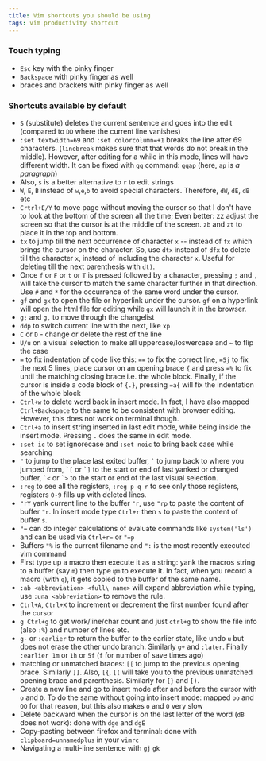 ```yaml
---
title: Vim shortcuts you should be using
tags: vim productivity shortcut
---
```


### Touch typing
* `Esc` key with the pinky finger
* `Backspace` with pinky finger as well
* braces and brackets with pinky finger as well

### Shortcuts available by default
* `S` (substitute) deletes the current sentence and goes into the edit (compared to `DD` where the current line vanishes)
* `:set textwidth=69` and `:set colorcolumn=+1` breaks the line after 69 characters. (`linebreak` makes sure that that words do not break in the middle). However, after editing for a while in this mode, lines will have different width. It can be fixed with `gq` command: `gqap` (here, `ap` is _a paragraph_)
* Also, `s` is a better alternative to `r` to edit strings
* `W`, `E`, `B` instead of `w`,`e`,`b` to avoid special characters. Therefore, `dW`, `dE`, `dB` etc
* `Crtrl+E/Y` to  move page without moving the cursor so that I don't have to look at the bottom of the screen all the time; Even better: zz adjust the screen  so that the cursor is at the middle of the screen. `zb` and `zt` to place it in the top and bottom.
* `tx` to jump till the next occurrence of character `x` -- instead of `fx` which brings the cursor on the character. So, use `dtx` instead of `dfx` to delete till the character `x`, instead of including the character `x`. Useful for deleting till the next parenthesis with `dt)`.
* Once `f` or `F` or `t` or `T` is pressed followed by a character, pressing `;` and `,` will take the cursor to match the same character further in that direction. Use `#` and `*` for the occurrence of the same word under the cursor.
* `gf` and `gx` to open the file or hyperlink under the cursor. `gf` on a hyperlink will  open the html file for editing while `gx` will launch it in the browser.
* `g;` and `g,` to move through the changelist
* `ddp` to switch current line with the next, like `xp`
* `C` or `D` - change or delete the rest of the line
* `U/u` on a visual selection to make all uppercase/loswercase and `~` to flip the case
* `=` to fix indentation of code like this: `==` to fix the correct line, `=5j` to fix the next 5 lines, place cursor on an opening brace `{` and press `=%` to fix until the matching closing brace i.e. the whole block. Finally, if the cursor is inside a code block  of `{.}`, pressing `=a{` will fix the indentation of the whole block
* `Ctrl+w` to delete word back in insert mode. In fact, I have also mapped `Ctrl+Backspace` to the same to be consistent with browser editing. However, this does not work on terminal though.
* `Ctrl+a` to insert string inserted in last edit mode, while being inside the insert mode. Pressing `.` does the same in edit mode.
* `:set ic` to set ignorecase and `:set noic` to bring back case while searching
* `"` to jump to the place last exited buffer, `` ` `` to jump back to where you jumped from, `` `[ `` or `` `] `` to the start or end of last yanked or changed buffer,  `` `< `` or `` `> `` to the start or end of the last visual selection.
* `:reg` to see all the registers, `:reg p q r` to see only those registers, registers `0-9` fills up with deleted lines.
* `"rY` yank current line to the buffer `"r`, use `"rp` to paste the content of buffer `"r`. In insert mode type `Ctrl+r` then `s` to paste the content of buffer `s`.
* `"=` can do integer calculations of evaluate commands like `system('ls')` and can be used via `Ctrl+r=` or `"=p` 
* Buffers `"%` is the current filename and `":` is the most recently executed vim command
* First type up a macro then execute it as a string: yank the macros string to a buffer (say `m`) then type `@m` to execute it. In fact, when you record a macro (with `q`), it gets copied to the buffer of the same name.
* `:ab <abbreviation> <full\ name>` will expand abbreviation while typing, use `:una <abbreviation>` to remove the rule.
* `Ctrl+A`, `Ctrl+X` to increment or decrement the first number found after the cursor
* `g Ctrl+g` to get work/line/char count and just `ctrl+g` to show the file info (also `:%`) and number of lines etc. 
* `g-` or `:earlier` to return the buffer to the earlier state, like undo `u` but does not erase the other undo branch. Similarly `g+` and `:later`. Finally `:earlier 1m` or `1h` or `5f` (`f` for number of save times ago)
* matching or unmatched braces: `[[` to jump to the previous opening brace. Similarly `]]`. Also, `[{`, `[(` will take you to the previous unmatched opening brace and parenthesis. Similarly for `[}` and `[)`.
* Create a new line and go to insert mode after and before the cursor with `o` and `O`. To do the same without going into insert mode: mapped `oo` and `OO` for that reason, but this also makes `o` and `O` very slow
* Delete backward when the cursor is on the last letter of the word (`dB` does not work): done with `dge` and `dgE`
* Copy-pasting between firefox and terminal: done with `clipboard=unnamedplus` in your `vimrc` 
* Navigating a multi-line sentence with `gj` `gk`
